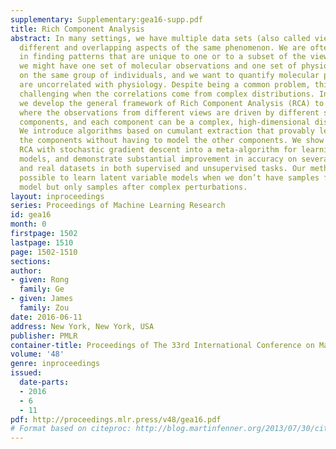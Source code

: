 ```yaml
---
supplementary: Supplementary:gea16-supp.pdf
title: Rich Component Analysis
abstract: In many settings, we have multiple data sets (also called views) that capture
  different and overlapping aspects of the same phenomenon. We are often interested
  in finding patterns that are unique to one or to a subset of the views. For example,
  we might have one set of molecular observations and one set of physiological observations
  on the same group of individuals, and we want to quantify molecular patterns that
  are uncorrelated with physiology. Despite being a common problem, this is highly
  challenging when the correlations come from complex distributions. In this paper,
  we develop the general framework of Rich Component Analysis (RCA) to model settings
  where the observations from different views are driven by different sets of latent
  components, and each component can be a complex, high-dimensional distribution.
  We introduce algorithms based on cumulant extraction that provably learn each of
  the components without having to model the other components. We show how to integrate
  RCA with stochastic gradient descent into a meta-algorithm for learning general
  models, and demonstrate substantial improvement in accuracy on several synthetic
  and real datasets in both supervised and unsupervised tasks. Our method makes it
  possible to learn latent variable models when we don’t have samples from the true
  model but only samples after complex perturbations.
layout: inproceedings
series: Proceedings of Machine Learning Research
id: gea16
month: 0
firstpage: 1502
lastpage: 1510
page: 1502-1510
sections: 
author:
- given: Rong
  family: Ge
- given: James
  family: Zou
date: 2016-06-11
address: New York, New York, USA
publisher: PMLR
container-title: Proceedings of The 33rd International Conference on Machine Learning
volume: '48'
genre: inproceedings
issued:
  date-parts:
  - 2016
  - 6
  - 11
pdf: http://proceedings.mlr.press/v48/gea16.pdf
# Format based on citeproc: http://blog.martinfenner.org/2013/07/30/citeproc-yaml-for-bibliographies/
---
```

